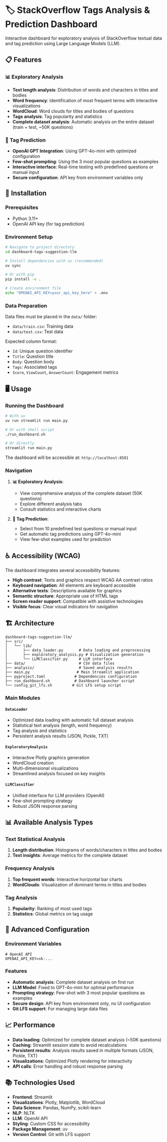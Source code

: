 # 🏷️ StackOverflow Tags Analysis & Prediction Dashboard

Interactive dashboard for exploratory analysis of StackOverflow textual data and tag prediction using Large Language Models (LLM).

## 📋 Features

### 📊 Exploratory Analysis
- **Text length analysis**: Distribution of words and characters in titles and bodies
- **Word frequency**: Identification of most frequent terms with interactive visualizations
- **WordCloud**: Word clouds for titles and bodies of questions
- **Tags analysis**: Tag popularity and statistics
- **Complete dataset analysis**: Automatic analysis on the entire dataset (train + test, ~50K questions)

### 🤖 Tag Prediction
- **OpenAI GPT Integration**: Using GPT-4o-mini with optimized configuration
- **Few-shot prompting**: Using the 3 most popular questions as examples
- **Interactive interface**: Real-time testing with predefined questions or manual input
- **Secure configuration**: API key from environment variables only

## 🚀 Installation

### Prerequisites
- Python 3.11+
- OpenAI API key (for tag prediction)

### Environment Setup

```bash
# Navigate to project directory
cd dashboard-tags-suggestion-llm

# Install dependencies with uv (recommended)
uv sync

# Or with pip
pip install -e .

# Create environment file
echo "OPENAI_API_KEY=your_api_key_here" > .env
```

### Data Preparation

Data files must be placed in the `data/` folder:
- `data/train.csv`: Training data
- `data/test.csv`: Test data

Expected column format:
- `Id`: Unique question identifier
- `Title`: Question title
- `Body`: Question body
- `Tags`: Associated tags
- `Score`, `ViewCount`, `AnswerCount`: Engagement metrics

## 🖥️ Usage

### Running the Dashboard

```bash
# With uv
uv run streamlit run main.py

# Or with shell script
./run_dashboard.sh

# Or directly
streamlit run main.py
```

The dashboard will be accessible at: `http://localhost:8501`

### Navigation

1. **📊 Exploratory Analysis**: 
   - View comprehensive analysis of the complete dataset (50K questions)
   - Explore different analysis tabs
   - Consult statistics and interactive charts

2. **🤖 Tag Prediction**:
   - Select from 10 predefined test questions or manual input
   - Get automatic tag predictions using GPT-4o-mini
   - View few-shot examples used for prediction

## ♿ Accessibility (WCAG)

The dashboard integrates several accessibility features:

- **High contrast**: Texts and graphics respect WCAG AA contrast ratios
- **Keyboard navigation**: All elements are keyboard accessible
- **Alternative texts**: Descriptions available for graphics
- **Semantic structure**: Appropriate use of HTML tags
- **Screen reader support**: Compatible with assistive technologies
- **Visible focus**: Clear visual indicators for navigation

## 🏗️ Architecture

```
dashboard-tags-suggestion-llm/
├── src/
│   └── lib/
│       ├── data_loader.py       # Data loading and preprocessing
│       ├── exploratory_analysis.py # Visualization generation
│       └── LLMClassifier.py     # LLM interface
├── data/                        # CSV data files
├── analysis/                    # Saved analysis results
├── main.py                     # Main Streamlit application
├── pyproject.toml             # Dependencies configuration
├── run_dashboard.sh           # Dashboard launcher script
└── config_git_lfs.sh         # Git LFS setup script
```

### Main Modules

#### `DataLoader`
- Optimized data loading with automatic full dataset analysis
- Statistical text analysis (length, word frequency)
- Tag analysis and statistics
- Persistent analysis results (JSON, Pickle, TXT)

#### `ExploratoryAnalysis`
- Interactive Plotly graphics generation
- WordCloud creation
- Multi-dimensional visualizations
- Streamlined analysis focused on key insights

#### `LLMClassifier`
- Unified interface for LLM providers (OpenAI)
- Few-shot prompting strategy
- Robust JSON response parsing

## 📊 Available Analysis Types

### Text Statistical Analysis
1. **Length distribution**: Histograms of words/characters in titles and bodies
2. **Text insights**: Average metrics for the complete dataset

### Frequency Analysis
1. **Top frequent words**: Interactive horizontal bar charts
2. **WordClouds**: Visualization of dominant terms in titles and bodies

### Tag Analysis
1. **Popularity**: Ranking of most used tags
2. **Statistics**: Global metrics on tag usage

## 🔧 Advanced Configuration

### Environment Variables

```env
# OpenAI API
OPENAI_API_KEY=sk-...
```

### Features

- **Automatic analysis**: Complete dataset analysis on first run
- **LLM Model**: Fixed to GPT-4o-mini for optimal performance
- **Prompting strategy**: Few-shot with 3 most popular questions as examples
- **Secure design**: API key from environment only, no UI configuration
- **Git LFS support**: For managing large data files

## 📈 Performance

- **Data loading**: Optimized for complete dataset analysis (~50K questions)
- **Caching**: Streamlit session state to avoid recalculations
- **Persistent results**: Analysis results saved in multiple formats (JSON, Pickle, TXT)
- **Visualizations**: Optimized Plotly rendering for interactivity
- **API calls**: Error handling and robust response parsing

## 📚 Technologies Used

- **Frontend**: Streamlit
- **Visualizations**: Plotly, Matplotlib, WordCloud
- **Data Science**: Pandas, NumPy, scikit-learn
- **NLP**: NLTK
- **LLM**: OpenAI API
- **Styling**: Custom CSS for accessibility
- **Package Management**: uv
- **Version Control**: Git with LFS support
